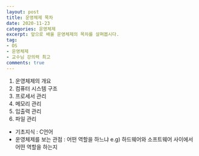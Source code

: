 ```yaml
---
layout: post
title: 운영체제 목차
date: 2020-11-23
categories: 운영체제
excerpt: 앞으로 배울 운영체제의 목차를 살펴봅시다.
tag:
- OS
- 운영체제
- 교수님 강의력 최고
comments: true
---
```


1. 운영체제의 개요
2. 컴퓨터 시스템 구조
3. 프로세서 관리
4. 메모리 관리
5. 입출력 관리
6. 파일 관리

- 기초지식 : C언어
- 운영체제를 보는 관점 : 어떤 역할을 하느냐
e.g) 하드웨어와 소프트웨어 사이에서 어떤 역할을 하는지